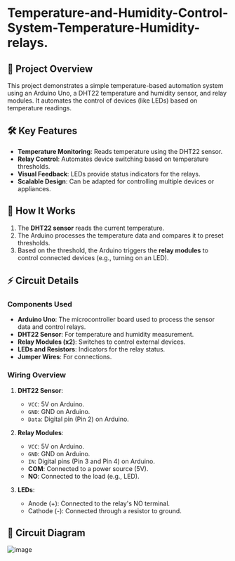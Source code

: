 # Temperature-and-Humidity-Control-System-Temperature-Humidity-relays.

## 🚀 Project Overview
This project demonstrates a simple temperature-based automation system using an Arduino Uno, a DHT22 temperature and humidity sensor, and relay modules. It automates the control of devices (like LEDs) based on temperature readings.

## 🛠️ Key Features
- **Temperature Monitoring**: Reads temperature using the DHT22 sensor.
- **Relay Control**: Automates device switching based on temperature thresholds.
- **Visual Feedback**: LEDs provide status indicators for the relays.
- **Scalable Design**: Can be adapted for controlling multiple devices or appliances.

## 📜 How It Works
1. The **DHT22 sensor** reads the current temperature.
2. The Arduino processes the temperature data and compares it to preset thresholds.
3. Based on the threshold, the Arduino triggers the **relay modules** to control connected devices (e.g., turning on an LED).

## ⚡ Circuit Details
### Components Used
- **Arduino Uno**: The microcontroller board used to process the sensor data and control relays.
- **DHT22 Sensor**: For temperature and humidity measurement.
- **Relay Modules (x2)**: Switches to control external devices.
- **LEDs and Resistors**: Indicators for the relay status.
- **Jumper Wires**: For connections.

### Wiring Overview
1. **DHT22 Sensor**:
   - `VCC`: 5V on Arduino.
   - `GND`: GND on Arduino.
   - `Data`: Digital pin (Pin 2) on Arduino.

2. **Relay Modules**:
   - `VCC`: 5V on Arduino.
   - `GND`: GND on Arduino.
   - `IN`: Digital pins (Pin 3 and Pin 4) on Arduino.
   - **COM**: Connected to a power source (5V).
   - **NO**: Connected to the load (e.g., LED).

3. **LEDs**:
   - Anode (+): Connected to the relay's NO terminal.
   - Cathode (-): Connected through a resistor to ground.

## 📸 Circuit Diagram
![image](https://github.com/user-attachments/assets/06de2f05-f730-472a-8209-a83de2f9b5fb)


